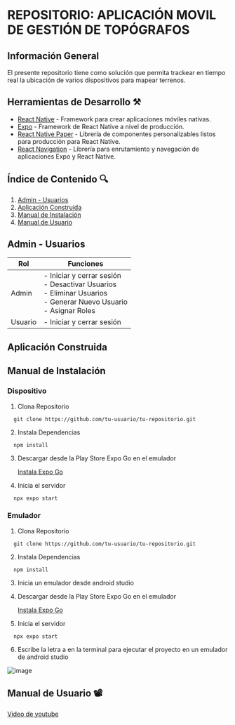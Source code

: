 #  REPOSITORIO: APLICACIÓN MOVIL DE GESTIÓN DE TOPÓGRAFOS

## Información General

El presente repositorio tiene como solución que permita trackear en tiempo real la ubicación de varios dispositivos para mapear terrenos.

## Herramientas de Desarrollo ⚒️
- [React Native](#) - Framework para crear aplicaciones móviles nativas.
- [Expo](#) - Framework de React Native a nivel de producción.
- [React Native Paper](#) - Librería de componentes personalizables listos para producción para React Native.
- [React Navigation](#) - Librería para enrutamiento y navegación de aplicaciones Expo y React Native.

## Índice de Contenido 🔍
1. [Admin - Usuarios](#)
2. [Aplicación Construida](#)
3. [Manual de Instalación](#)
4. [Manual de Usuario](#)

## Admin - Usuarios

| Rol     | Funciones |
|---------|-----------|
| Admin  | - Iniciar y cerrar sesión<br>- Desactivar Usuarios<br>- Eliminar Usuarios<br>- Generar Nuevo Usuario<br>- Asignar Roles|
| Usuario| - Iniciar y cerrar sesión|

## Aplicación Construida

## Manual de Instalación

### Dispositivo

1. Clona Repositorio

```
  git clone https://github.com/tu-usuario/tu-repositorio.git
```

2. Instala Dependencias

```
  npm install
```

3. Descargar desde la Play Store Expo Go en el emulador

    [Instala Expo Go](https://play.google.com/store/search?q=expo%20go&c=apps&hl=es_419)

4. Inicia el servidor

```
  npx expo start
```

### Emulador

1. Clona Repositorio

```
  git clone https://github.com/tu-usuario/tu-repositorio.git
```

2. Instala Dependencias

```
  npm install
```

3. Inicia un emulador desde android studio

4. Descargar desde la Play Store Expo Go en el emulador

    [Instala Expo Go](https://play.google.com/store/search?q=expo%20go&c=apps&hl=es_419)

5. Inicia el servidor

```
  npx expo start
```

6. Escribe la letra a en la terminal para ejecutar el proyecto en un emulador de android studio

![image](https://github.com/user-attachments/assets/a905a138-8508-4cd0-960a-42eab05b8c8a)

## Manual de Usuario 📽️

[Video de youtube](https://www.youtube.com)
